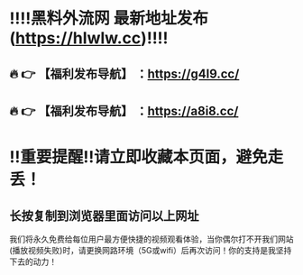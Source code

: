 :bangbang::bangbang:黑料外流网 最新地址发布(https://hlwlw.cc):bangbang::bangbang:
==
:fire: :point_right: 【福利发布导航】 ：https://g4l9.cc/
------
:fire: :point_right: 【福利发布导航】 ：https://a8i8.cc/
------




:bangbang:重要提醒:bangbang:请立即收藏本页面，避免走丢！
==

长按复制到浏览器里面访问以上网址
-




我们将永久免费给每位用户最方便快捷的视频观看体验，当你偶尔打不开我们网站(播放视频失败)时，请更换网路环境（5G或wifi）后再次访问！你的支持是我坚持下去的动力！

